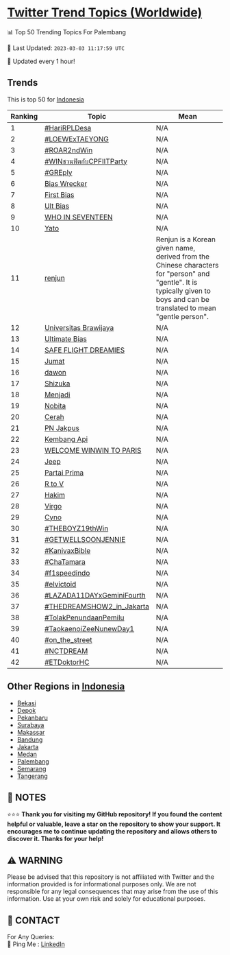 [Twitter Trend Topics (Worldwide)](https://github.com/ErcinDedeoglu/Twitter-Trend-Topics)
==========


📊 Top 50 Trending Topics For Palembang

📆 Last Updated: `2023-03-03 11:17:59 UTC`

🔧 Updated every 1 hour!


## Trends

This is top 50 for [Indonesia](</Indonesia>)

| Ranking | Topic | Mean |
| ------- | ------------ | ------------ |
| 1 | [#HariRPLDesa](http://twitter.com/search?q=%23HariRPLDesa) | N/A |
| 2 | [#LOEWExTAEYONG](http://twitter.com/search?q=%23LOEWExTAEYONG) | N/A |
| 3 | [#ROAR2ndWin](http://twitter.com/search?q=%23ROAR2ndWin) | N/A |
| 4 | [#WINชวนฟิตกับCPFIITParty](http://twitter.com/search?q=%23WIN%e0%b8%8a%e0%b8%a7%e0%b8%99%e0%b8%9f%e0%b8%b4%e0%b8%95%e0%b8%81%e0%b8%b1%e0%b8%9aCPFIITParty) | N/A |
| 5 | [#GREply](http://twitter.com/search?q=%23GREply) | N/A |
| 6 | [Bias Wrecker](http://twitter.com/search?q=Bias+Wrecker) | N/A |
| 7 | [First Bias](http://twitter.com/search?q=First+Bias) | N/A |
| 8 | [Ult Bias](http://twitter.com/search?q=Ult+Bias) | N/A |
| 9 | [WHO IN SEVENTEEN](http://twitter.com/search?q=WHO+IN+SEVENTEEN) | N/A |
| 10 | [Yato](http://twitter.com/search?q=Yato) | N/A |
| 11 | [renjun](http://twitter.com/search?q=renjun) | Renjun is a Korean given name, derived from the Chinese characters for "person" and "gentle". It is typically given to boys and can be translated to mean "gentle person". |
| 12 | [Universitas Brawijaya](http://twitter.com/search?q=Universitas+Brawijaya) | N/A |
| 13 | [Ultimate Bias](http://twitter.com/search?q=Ultimate+Bias) | N/A |
| 14 | [SAFE FLIGHT DREAMIES](http://twitter.com/search?q=SAFE+FLIGHT+DREAMIES) | N/A |
| 15 | [Jumat](http://twitter.com/search?q=Jumat) | N/A |
| 16 | [dawon](http://twitter.com/search?q=dawon) | N/A |
| 17 | [Shizuka](http://twitter.com/search?q=Shizuka) | N/A |
| 18 | [Menjadi](http://twitter.com/search?q=Menjadi) | N/A |
| 19 | [Nobita](http://twitter.com/search?q=Nobita) | N/A |
| 20 | [Cerah](http://twitter.com/search?q=Cerah) | N/A |
| 21 | [PN Jakpus](http://twitter.com/search?q=PN+Jakpus) | N/A |
| 22 | [Kembang Api](http://twitter.com/search?q=Kembang+Api) | N/A |
| 23 | [WELCOME WINWIN TO PARIS](http://twitter.com/search?q=WELCOME+WINWIN+TO+PARIS) | N/A |
| 24 | [Jeep](http://twitter.com/search?q=Jeep) | N/A |
| 25 | [Partai Prima](http://twitter.com/search?q=Partai+Prima) | N/A |
| 26 | [R to V](http://twitter.com/search?q=R+to+V) | N/A |
| 27 | [Hakim](http://twitter.com/search?q=Hakim) | N/A |
| 28 | [Virgo](http://twitter.com/search?q=Virgo) | N/A |
| 29 | [Cyno](http://twitter.com/search?q=Cyno) | N/A |
| 30 | [#THEBOYZ19thWin](http://twitter.com/search?q=%23THEBOYZ19thWin) | N/A |
| 31 | [#GETWELLSOONJENNIE](http://twitter.com/search?q=%23GETWELLSOONJENNIE) | N/A |
| 32 | [#KanivaxBible](http://twitter.com/search?q=%23KanivaxBible) | N/A |
| 33 | [#ChaTamara](http://twitter.com/search?q=%23ChaTamara) | N/A |
| 34 | [#f1speedindo](http://twitter.com/search?q=%23f1speedindo) | N/A |
| 35 | [#elvictoid](http://twitter.com/search?q=%23elvictoid) | N/A |
| 36 | [#LAZADA11DAYxGeminiFourth](http://twitter.com/search?q=%23LAZADA11DAYxGeminiFourth) | N/A |
| 37 | [#THEDREAMSHOW2_in_Jakarta](http://twitter.com/search?q=%23THEDREAMSHOW2_in_Jakarta) | N/A |
| 38 | [#TolakPenundaanPemilu](http://twitter.com/search?q=%23TolakPenundaanPemilu) | N/A |
| 39 | [#TaokaenoiZeeNunewDay1](http://twitter.com/search?q=%23TaokaenoiZeeNunewDay1) | N/A |
| 40 | [#on_the_street](http://twitter.com/search?q=%23on_the_street) | N/A |
| 41 | [#NCTDREAM](http://twitter.com/search?q=%23NCTDREAM) | N/A |
| 42 | [#ETDoktorHC](http://twitter.com/search?q=%23ETDoktorHC) | N/A |



## Other Regions in [Indonesia](</Indonesia>)

* [Bekasi](</Indonesia/Bekasi.md>)
* [Depok](</Indonesia/Depok.md>)
* [Pekanbaru](</Indonesia/Pekanbaru.md>)
* [Surabaya](</Indonesia/Surabaya.md>)
* [Makassar](</Indonesia/Makassar.md>)
* [Bandung](</Indonesia/Bandung.md>)
* [Jakarta](</Indonesia/Jakarta.md>)
* [Medan](</Indonesia/Medan.md>)
* [Palembang](</Indonesia/Palembang.md>)
* [Semarang](</Indonesia/Semarang.md>)
* [Tangerang](</Indonesia/Tangerang.md>)



## 📝 NOTES

⭐⭐⭐ **Thank you for visiting my GitHub repository! If you found the content helpful or valuable, leave a star on the repository to show your support. It encourages me to continue updating the repository and allows others to discover it. Thanks for your help!**


## ⚠️ WARNING

Please be advised that this repository is not affiliated with Twitter and the information provided is for informational purposes only. We are not responsible for any legal consequences that may arise from the use of this information. Use at your own risk and solely for educational purposes.


## 📨 CONTACT

 For Any Queries:  
            🏓 Ping Me : [LinkedIn](https://www.linkedin.com/in/ercindedeoglu/)
